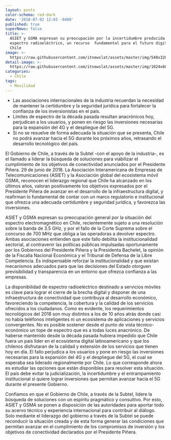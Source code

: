 ```yaml
---
layout: posts
color-schema: red-dark
date: '2018-07-02 12:03 -0400'
published: true
superNews: false
title: >-
  ASIET y GSMA expresan su preocupación por la incertidumbre producida sobre el
  espectro radioeléctrico, un recurso  fundamental para el futuro digital de
  Chile
image: >-
  https://raw.githubusercontent.com/itnewslat/assets/master/img/540x320/Uso-Celular-p.jpg
detail-image: >-
  https://raw.githubusercontent.com/itnewslat/assets/master/img/1024x680/Uso-Celular-g.jpg
categories:
  - Chile
tags:
  - Movilidad
---
```

- Las asociaciones internacionales de la industria recuerdan la necesidad de mantener la certidumbre y la seguridad jurídica para fortalecer la confianza de los inversionistas en el país.
- Límites de espectro de la década pasada resultan anacrónicos hoy, perjudican a los usuarios, y ponen en riesgo las inversiones necesarias para la expansión del 4G y el despliegue del 5G.
- Si no se resuelve de forma adecuada la situación que se presenta, Chile no podrá avanzar hacia el 5G durante los próximos años, retrasando el desarrollo tecnológico del país.

El Gobierno de Chile, a través de la Subtel -con el apoyo de la industria-, es el llamado a liderar la búsqueda de soluciones para viabilizar el cumplimiento de los objetivos de conectividad anunciados por el Presidente Piñera.
29 de junio de 2018. La Asociación Interamericana de Empresas de Telecomunicaciones (ASIET) y la Asociación global del ecosistema móvil GSMA, reconocen el liderazgo regional que Chile ha alcanzado en los últimos años, valoran positivamente los objetivos expresados por el Presidente Piñera de avanzar en el desarrollo de la infraestructura digital, y reafirman lo fundamental de contar con un marco regulatorio e institucional que ofrezca una adecuada certidumbre y seguridad jurídica, y favorezca las inversiones.

ASIET y GSMA expresan su preocupación general por la situación del espectro electromagnético en Chile, recientemente sujeto a una resolución sobre la banda de 3.5 GHz, y por el fallo de la Corte Suprema sobre el concurso de 700 MHz que obliga a las operadoras a devolver espectro. Ambas asociaciones entienden que este fallo debilita la institucionalidad sectorial, al contravenir las políticas públicas impulsadas oportunamente por los Gobiernos del Presidente Piñera y la Presidenta Bachelet, la opinión de la Fiscalía Nacional Económica y el Tribunal de Defensa de la Libre Competencia. Es indispensable reforzar la institucionalidad y que existan mecanismos adecuados para que las decisiones del Estado otorguen previsibilidad y transparencia en un entorno que ofrezca confianza a las empresas.

La disponibilidad de espectro radioeléctrico destinado a servicios móviles es clave para lograr el cierre de la brecha digital y disponer de una infraestructura de conectividad que contribuya al desarrollo económico, favoreciendo la competencia, la cobertura y la calidad de los servicios ofrecidos a los ciudadanos. Como es evidente, los requerimientos tecnológicos del 2018 son muy distintos a los de 10 años atrás donde casi no había teléfonos inteligentes ni un ecosistema de aplicaciones y servicios convergentes. No es posible sostener desde el punto de vista técnico-económico un tope de espectro que es a todas luces anacrónico. De haberse mantenido desde la década pasada hubiera impedido que Chile fuera un país líder en el ecosistema digital latinoamericano y que los chilenos disfrutaran de la calidad y extensión de los servicios que tienen hoy en día. El fallo perjudica a los usuarios y pone en riesgo las inversiones necesarias para la expansión del 4G y el despliegue del 5G, el cual se esperaba sea liderado regionalmente por Chile. Lo que corresponde ahora es estudiar las opciones que están disponibles para resolver esta situación. El país debe evitar la judicialización, la incertidumbre y el entrampamiento institucional si quiere lograr inversiones que permitan avanzar hacia el 5G durante el presente Gobierno.

Confiamos en que el Gobierno de Chile, a través de la Subtel, lidere la búsqueda de soluciones con un espíritu pragmático y consultivo. Por esto, ASIET y GSMA se ponen a disposición de las autoridades para aportar todo su acervo técnico y experiencia internacional para contribuir al diálogo.  Solo mediante el liderazgo del gobierno a través de la Subtel se puede reconducir la situación creada y de esta forma generar las condiciones que permitan avanzar en el cumplimiento de los compromisos de inversión y los objetivos de conectividad declarados por el Presidente Piñera.
